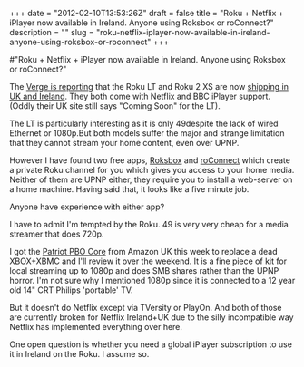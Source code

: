 +++
date = "2012-02-10T13:53:26Z"
draft = false
title = "Roku + Netflix + iPlayer now available in Ireland. Anyone using Roksbox or roConnect?"
description = ""
slug = "roku-netflix-iplayer-now-available-in-ireland-anyone-using-roksbox-or-roconnect"
+++

#"Roku + Netflix + iPlayer now available in Ireland. Anyone using Roksbox or roConnect?"

The <a href="http://www.theverge.com/hd/2012/2/10/2789042/roku-players-bbc-iplayer-uk-ireland?utm_source=dlvr.it&amp;utm_medium=twitter">Verge is reporting</a> that the Roku LT and Roku 2 XS are now <a href="http://www.roku.com/uk?sflang=en">shipping in UK and Ireland</a>. They both come with Netflix and BBC iPlayer support. (Oddly their UK site still says "Coming Soon" for the LT).

The LT is particularly interesting as it is only 49despite the lack of wired Ethernet or 1080p.But both models suffer the major and strange limitation that they cannot stream your home content, even over UPNP.

However I have found two free apps, <a href="http://roksbox.com/home/">Roksbox</a> and <a href="http://www.ro-connect.com/download/download.php">roConnect</a> which create a private Roku channel for you which gives you access to your home media. Neither of them are UPNP either, they require you to install a web-server on a home machine. Having said that, it looks like a five minute job.

Anyone have experience with either app?

I have to admit I'm tempted by the Roku. 49 is very very cheap for a media streamer that does 720p.

I got the <a href="http://www.patriotmemory.com/products/detailp.jsp?prodline=6&amp;catid=69&amp;prodgroupid=159&amp;id=895">Patriot PBO Core</a> from Amazon UK this week to replace a dead XBOX+XBMC and I'll review it over the weekend. It is a fine piece of kit for local streaming up to 1080p and does SMB shares rather than the UPNP horror. I'm not sure why I mentioned 1080p since it is connected to a 12 year old 14" CRT Philips 'portable' TV.

But it doesn't do Netflix except via TVersity or PlayOn. And both of those are currently broken for Netflix Ireland+UK due to the silly incompatible way Netflix has implemented everything over here.

One open question is whether you need a global iPlayer subscription to use it in Ireland on the Roku. I assume so.

&nbsp;